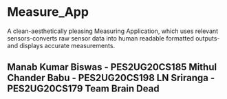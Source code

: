 # Measure_App
A clean-aesthetically pleasing Measuring Application, which uses relevant sensors-converts raw sensor data into human readable formatted outputs-and displays accurate measurements.

<h2>
Manab Kumar Biswas  - PES2UG20CS185
Mithul Chander Babu - PES2UG20CS198
LN Sriranga - PES2UG20CS179
Team Brain Dead
</h2>
